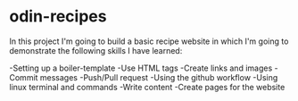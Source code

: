 # odin-recipes

In this project I'm going to build a basic recipe website in which I'm going to demonstrate the following skills I have learned:

-Setting up a boiler-template
-Use HTML tags
-Create links and images
-Commit messages
-Push/Pull request
-Using the github workflow
-Using linux terminal and commands
-Write content
-Create pages for the website